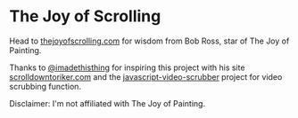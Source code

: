 The Joy of Scrolling
====================
Head to [thejoyofscrolling.com](http://thejoyofscrolling.com/) for wisdom from
Bob Ross, star of The Joy of Painting.

Thanks to [@imadethisthing](https://twitter.com/imadethisthing) for inspiring this
project with his site [scrolldowntoriker.com](http://scrolldowntoriker.com/) and the 
[javascript-video-scrubber](https://github.com/ghepting/javascript-video-scrubber)
project for video scrubbing function.

Disclaimer: I'm not affiliated with The Joy of Painting.
